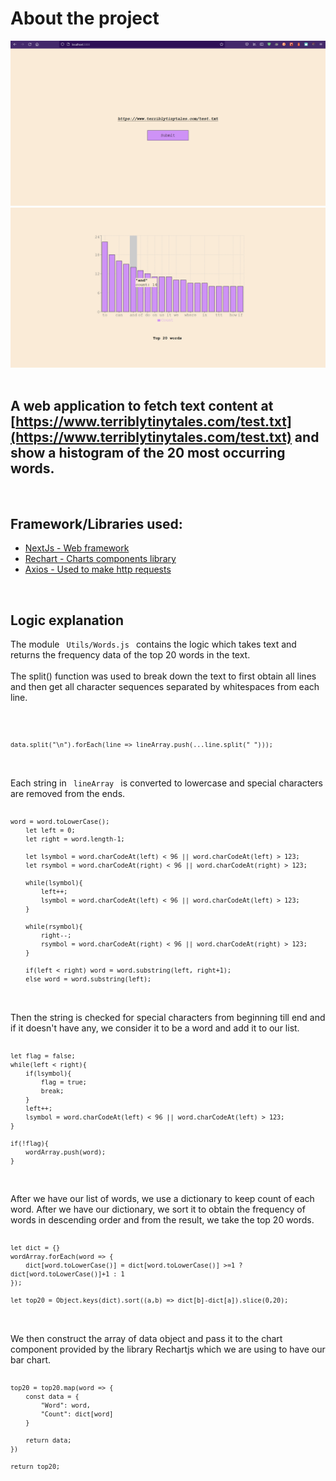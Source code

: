 # About the project

<img src="/screenshots/index.png" alt="drawing" width="800"/>
<img src="/screenshots/graph.png" alt="drawing" width="800"/>

<br>
<br>

## A web application to fetch text content at [https://www.terriblytinytales.com/test.txt](https://www.terriblytinytales.com/test.txt) and show a histogram of the 20 most occurring words.

<br>

## Framework/Libraries used:
<ul>
    <li><a href="https://nextjs.org/">NextJs - Web framework</a></li>
    <li><a href="https://recharts.org/">Rechart - Charts components library</a></li>
    <li><a href="https://www.axios.com/">Axios - Used to make http requests</a></li>
</ul>

<br>

## Logic explanation
The module <code> Utils/Words.js </code> contains the logic which takes text and returns the frequency data of the top 20 words in the text. 
<br>
<br>
The split() function was used to break down the text to first obtain all lines and then get all character sequences separated by whitespaces from each line.

<code>
    
    data.split("\n").forEach(line => lineArray.push(...line.split(" ")));

</code>

<br>
 Each string in <code> lineArray </code> is converted to lowercase and special characters are removed from the ends. 

<code>

    word = word.toLowerCase();
        let left = 0;
        let right = word.length-1;

        let lsymbol = word.charCodeAt(left) < 96 || word.charCodeAt(left) > 123;
        let rsymbol = word.charCodeAt(right) < 96 || word.charCodeAt(right) > 123;

        while(lsymbol){
            left++;
            lsymbol = word.charCodeAt(left) < 96 || word.charCodeAt(left) > 123;
        }

        while(rsymbol){
            right--;
            rsymbol = word.charCodeAt(right) < 96 || word.charCodeAt(right) > 123;
        }
        
        if(left < right) word = word.substring(left, right+1);
        else word = word.substring(left);

</code>

<br>
Then the string is checked for special characters from beginning till end and if it doesn't have any, we consider it to be a word and add it to our list.

<code>

    let flag = false;
    while(left < right){
        if(lsymbol){ 
            flag = true;
            break;
        }
        left++;
        lsymbol = word.charCodeAt(left) < 96 || word.charCodeAt(left) > 123;
    }

    if(!flag){
        wordArray.push(word);
    }

</code>

<br>
After we have our list of words, we use a dictionary to keep count of each word. After we have our dictionary, we sort it to obtain the frequency of words in descending order and from the result, we take the top 20 words.

<code>

    let dict = {}
    wordArray.forEach(word => {  
        dict[word.toLowerCase()] = dict[word.toLowerCase()] >=1 ? dict[word.toLowerCase()]+1 : 1
    });

    let top20 = Object.keys(dict).sort((a,b) => dict[b]-dict[a]).slice(0,20);

</code>

<br>
We then construct the array of data object and pass it to the chart component provided by the library Rechartjs which we are using to have our bar chart.

<code>

    top20 = top20.map(word => {
        const data = {
            "Word": word,
            "Count": dict[word]  
        }

        return data;
    })
    
    return top20;

</code>

